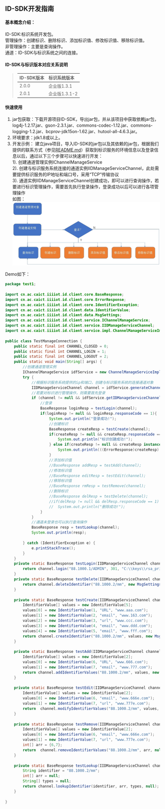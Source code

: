 ## ID-SDK开发指南

#### 基本概念介绍：  
ID-SDK:标识系统开发包。  
管理操作：创建标识、删除标识、添加标识值、修改标识值、移除标识值。  
非管理操作：主要是查询操作。  
通道：ID-SDK与标识系统之间的连接。  

#### ID-SDK与标识版本对应关系说明
> |ID-SDK版本|标识系统版本                              |
> | :-------- | :--------|
>|2.0.0  |企业版1.3.1 |
>|2.0.1  |企业版1.3.1-2 |

#### 快速使用
1. jar包获取：下载开源项目ID-SDK，导出jar包，并从该项目中获取依赖jar包，log4j-1.2.17.jar、gson-2.3.1.jar、commons-codec-1.12.jar、commons-logging-1.2.jar、bcprov-jdk15on-1.62.jar、hutool-all-4.6.3.jar。
2. 环境要求：jdk1.8或以上。
3. 开发示例：
建立java项目，导入ID-SDK的jar包以及其依赖的jar包，根据我们提供的联系方式（参见[README.md](./README.md)）获取到标识服务的环境信息以及登录信息以后，通过以下三个步骤可以快速进行开发：  
1).  创建通道管理实例IChannelManageService  
2).  创建与标识服务系统连接的通道实例IIDManageServiceChannel，此处需要提供标识服务的IP地址和端口号，采用“TCP”传输协议  
3). 通道实例IIDManageServiceChannel创建成功，即可以进行查询操作，若要进行标识管理操作，需要首先执行登录操作，登录成功以后可以进行各项管理操作  
如图：  
![Alt text](./res/pic1.jpg)

Demo如下：
```java
package test1;

import cn.ac.caict.iiiiot.id.client.core.BaseResponse;
import cn.ac.caict.iiiiot.id.client.core.ErrorResponse;
import cn.ac.caict.iiiiot.id.client.core.IdentifierException;
import cn.ac.caict.iiiiot.id.client.data.IdentifierValue;
import cn.ac.caict.iiiiot.id.client.data.MsgSettings;
import cn.ac.caict.iiiiot.id.client.service.IChannelManageService;
import cn.ac.caict.iiiiot.id.client.service.IIDManageServiceChannel;
import cn.ac.caict.iiiiot.id.client.service.impl.ChannelManageServiceImpl;

public class TestManageConnection {
	public static final int CHANNEL_CLOSED = 0;
	public static final int CHANNEL_LOGIN = 1;
	public static final int CHANNEL_LOGOUT = 2;
	public static void main(String[] args) {
		//创建通道管理实例
		IChannelManageService idfService = new ChannelManageServiceImpl();
		try {
			//根据标识服务系统提供的ip和端口，创建与标识服务系统的连接通道对象
			IIDManageServiceChannel channel = idfService.generateChannel("192.168.150.13", 1304, "TCP");
			//若要对标识进行管理操作，则需要首先登录
			if (channel != null && idfService.getIDManageServiceChannelState(channel) == CHANNEL_LOGOUT) {
				//登录
				BaseResponse loginResp = testLogin(channel);
				if(loginResp != null && loginResp.responseCode == 1){
					System.out.println("登录成功!");
					//创建标识
					BaseResponse createResp = testCreate(channel);
					if(createResp != null && createResp.responseCode == 1){
						System.out.println("标识创建成功!");
					} else if(createResp != null && createResp instanceof ErrorResponse){
						System.out.println(((ErrorResponse)createResp).toString());
					}
					//添加标识值
					//BaseResponse addResp = testAdd(channel);
					//修改标识值
					//BaseResponse editResp = testEdit(channel);
					//移除标识值
					//BaseResponse rmResp = testRemove(channel);
					//删除标识
					//BaseResponse delResp = testDelete(channel);
					//if(delResp != null && delResp.responseCode == 1)
					//	System.out.println("删除成功!");
				}
			}
			//通道未登录也可以执行查询操作
			BaseResponse resp = testLookup(channel);
			System.out.println(resp);
			
		} catch (IdentifierException e) {
			e.printStackTrace();
		}
	}
	private static BaseResponse testLogin(IIDManageServiceChannel channel) throws IdentifierException{
		return channel.login("88.1000.1/ADMIN", 301, "C:\\keys\\rsa_pri.pem", null,1,new MsgSettings());
	}
	private static BaseResponse testDelete(IIDManageServiceChannel channel) throws IdentifierException{
		return channel.deleteIdentifier("88.1000.2/mm", new MsgSettings());
	}
	
	private static BaseResponse testCreate(IIDManageServiceChannel channel) throws IdentifierException{
		IdentifierValue[] values = new IdentifierValue[5];
		values[0] = new IdentifierValue(1, "URL", "www.aaa.com");
		values[1] = new IdentifierValue(2, "email", "www.163.com");
		values[2] = new IdentifierValue(3, "url", "www.ccc.com");
		values[3] = new IdentifierValue(4, "email", "www.ddd.com");
		values[4] = new IdentifierValue(5, "email", "www.fff.com");
		return channel.createIdentifier("88.1000.2/mm", values, new MsgSettings());
	}
	
	private static BaseResponse testAdd(IIDManageServiceChannel channel) throws IdentifierException{
		IdentifierValue[] values = new IdentifierValue[2];
		values[0] = new IdentifierValue(6, "URL", "www.666.com");
		values[1] = new IdentifierValue(7, "email", "www.777.com");
		return channel.addIdentifierValues("88.1000.2/mm", values, new MsgSettings());
	}
	
	private static BaseResponse testEdit(IIDManageServiceChannel channel) throws IdentifierException{
		IdentifierValue[] values = new IdentifierValue[2];
		values[0] = new IdentifierValue(6, "email", "www.666e.com");
		values[1] = new IdentifierValue(7, "url", "www.777e.com");
		return  channel.modifyIdentifierValues("88.1000.2/mm", values, new MsgSettings());
	}
	
	private static BaseResponse testRemove(IIDManageServiceChannel channel) throws IdentifierException{
		IdentifierValue[] values = new IdentifierValue[2];
		values[0] = new IdentifierValue(6, "email", "www.666e.com");
		values[1] = new IdentifierValue(7, "url", "www.777e.com");
		int[] arr = {6,7};
		return  channel.removeIdentifierValues("88.1000.2/mm", arr, null);
	}
	
	private static BaseResponse testLookup(IIDManageServiceChannel channel) throws IdentifierException{
		String identifier = "88.1000.2/mm";
		int[] arr = null;
		String[] types = null;
		return channel.lookupIdentifier(identifier, arr, types, null);
	}

}
```
